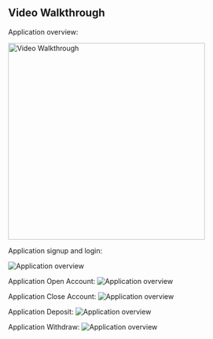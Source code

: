 
## Video Walkthrough

Application overview:

<img src='http://g.recordit.co/ykHhfGOrbR.gif' title='Video Walkthrough' width='400px'  alt='Video Walkthrough' />

Application signup and login:

<img src='http://g.recordit.co/YZdCgnwQw4.gif' title='Application overview' width='' alt='Application overview' />




Application Open Account:
<img src='http://g.recordit.co/5BvW7fd5w9.gif' title='Application overview' width='' alt='Application overview' />

Application Close Account:
<img src='http://g.recordit.co/VVvSpZqT4g.gif' title='Application overview' width='' alt='Application overview' />

Application Deposit:
<img src='http://g.recordit.co/MUrqfNU81s.gif' title='Application overview' width='' alt='Application overview' />

Application Withdraw:
<img src='http://g.recordit.co/Ov3qySWcxh.gif' title='Application overview' width='' alt='Application overview' />
